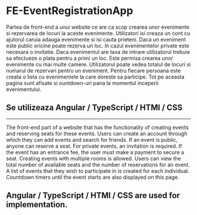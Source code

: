 # FE-EventRegistrationApp

Partea de front-end a unui website ce are ca scop crearea unor evenimente si rezervarea de locuri la aceste evenimente.
Utilizatori isi creaza un cont cu ajutorul caruia adauga evenimente si isi cauta prieteni.
Daca un eveniment este public oricine poate rezerva un loc. In cazul evenimentelor private este necesara o invitatie.
Daca evenimentul are taxa de intrare utilizatorul trebuie sa efectueze o plata pentru a primi un loc.
Este permisa crearea unor evenimente cu mai multe camere.
Utilizatorul poate vedea  totalul de locuri si numarul de rezervari pentru un eveniment.
Pentru fiecare persoana este creata o lista cu evenimentele la care doreste sa participe. 
    Tot pe aceasta pagina sunt afisate si ountdown-uri pana la momentul inceperii evenimentului.

## Se utilizeaza Angular / TypeScript / HTMl / CSS

----------------------------------------------------------------------------------------------------------------------


The front-end part of a website that has the functionality of creating events and reserving seats for these events.
Users can create an account through which they can add events and search for friends.
If an event is public, anyone can reserve a seat. For private events, an invitation is required.
If the event has an entrance fee, the user must make a payment to secure a seat.
Creating events with multiple rooms is allowed.
Users can view the total number of available seats and the number of reservations for an event.
A list of events that they wish to participate in is created for each individual.
Countdown timers until the event starts are also displayed on this page.

## Angular / TypeScript / HTMl / CSS are used for implementation.
